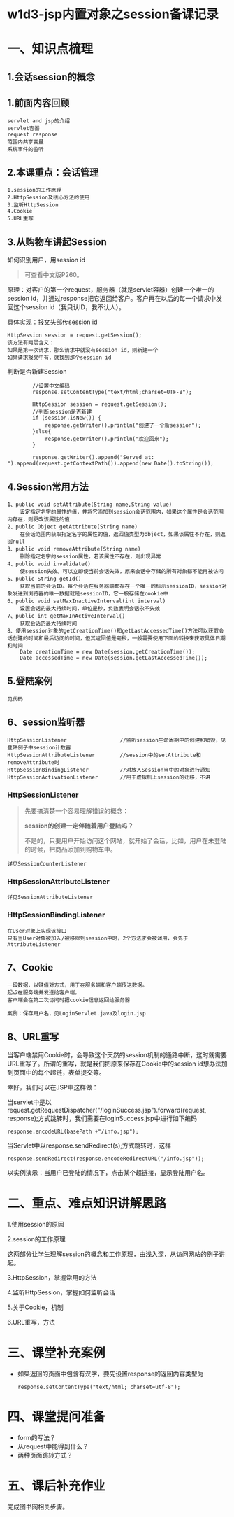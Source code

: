 

# w1d3-jsp内置对象之session备课记录

# 一、知识点梳理

## 1.会话session的概念

## 1.前面内容回顾

```
servlet and jsp的介绍
servlet容器
request response
范围内共享变量
系统事件的监听
```

## 2.本课重点：会话管理

```
1.session的工作原理
2.HttpSession及核心方法的使用
3.监听HttpSession
4.Cookie
5.URL重写
```

## 3.从购物车讲起Session

如何识别用户，用session id

> 可查看中文版P260。

原理：对客户的第一个request，服务器（就是servlet容器）创建一个唯一的 session id，并通过response把它返回给客户。客户再在以后的每一个请求中发回这个session id（我只认ID，我不认人）。

具体实现：报文头部传session id

```
HttpSession session = request.getSession();
该方法有两层含义：
如果是第一次请求，那么请求中就没有session id，则新建一个
如果请求报文中有，就找到那个session id
```

判断是否新建Session

```
		//设置中文编码
		response.setContentType("text/html;charset=UTF-8");
		
		HttpSession session = request.getSession();
		//判断session是否新建
		if (session.isNew()) {
			response.getWriter().println("创建了一个新session");
		}else{
			response.getWriter().println("欢迎回来");
		}
		
		response.getWriter().append("Served at: ").append(request.getContextPath()).append(new Date().toString());
```

## 4.Session常用方法

```
1、public void setAttribute(String name,String value)
    设定指定名字的属性的值，并将它添加到session会话范围内，如果这个属性是会话范围内存在，则更改该属性的值
2、public Object getAttribute(String name)
	在会话范围内获取指定名字的属性的值，返回值类型为object，如果该属性不存在，则返回null
3、public void removeAttribute(String name)
	删除指定名字的session属性，若该属性不存在，则出现异常
4、public void invalidate()
	使session失效。可以立即使当前会话失效，原来会话中存储的所有对象都不能再被访问
5、public String getId()
	获取当前的会话ID。每个会话在服务器端都存在一个唯一的标示sessionID，session对象发送到浏览器的唯一数据就是sessionID，它一般存储在cookie中
6、public void setMaxInactiveInterval(int interval)
	设置会话的最大持续时间，单位是秒，负数表明会话永不失效
7、public int getMaxInActiveInterval()
	获取会话的最大持续时间
8、使用session对象的getCreationTime()和getLastAccessedTime()方法可以获取会话创建的时间和最后访问的时间，但其返回值是毫秒，一般需要使用下面的转换来获取具体日期和时间
    Date creationTime = new Date(session.getCreationTime());  
    Date accessedTime = new Date(session.getLastAccessedTime());  
```

## 5.登陆案例

```
见代码
```

## 6、session监听器

```
HttpSessionListener					//监听session生命周期中的创建和销毁，见登陆例子中session计数器
HttpSessionAttributeListener		//session中的setAttribute和removeAttribute时
HttpSessionBindingListener			//对放入Session当中的对象进行通知
HttpSessionActivationListener		//用于虚拟机上session的迁移，不讲
```

### HttpSessionListener

> 先要搞清楚一个容易理解错误的概念：
>
> **session的创建一定伴随着用户登陆吗？**
>
> 不是的，只要用户开始访问这个网站，就开始了会话，比如，用户在未登陆的时候，把商品添加到购物车中。

```
详见SessionCounterListener
```

### HttpSessionAttributeListener

```
详见SessionAttributeListener
```

### HttpSessionBindingListener

```
在User对象上实现该接口
只有当User对象被加入/被移除到session中时，2个方法才会被调用，会先于AttributeListener
```

## 7、Cookie

```
一段数据，以键值对方式，用于在服务端和客户端传送数据。
起点在服务端并发送给客户端，
客户端会在第二次访问时把cookie信息返回给服务器

案例：保存用户名，见LoginServlet.java及login.jsp
```

## 8、URL重写

当客户端禁用Cookie时，会导致这个天然的session机制的通路中断，这时就需要URL重写了。所谓的重写，就是我们把原来保存在Cookie中的session id想办法加到页面中的每个超链，表单提交等。

幸好，我们可以在JSP中这样做：

当servlet中是以request.getRequestDispatcher("/loginSuccess.jsp").forward(request, response);方式跳转时，我们需要在loginSuccess.jsp中进行如下编码

```
response.encodeURL(basePath +"/info.jsp");
```

当Servlet中以response.sendRedirect(s);方式跳转时，这样

```
response.sendRedirect(response.encodeRedirectURL("/info.jsp"));
```

以实例演示：当用户已登陆的情况下，点击某个超链接，显示登陆用户名。

# 二、重点、难点知识讲解思路

1.使用session的原因

2.session的工作原理

这两部分让学生理解session的概念和工作原理，由浅入深，从访问网站的例子讲起。

3.HttpSession，掌握常用的方法

4.监听HttpSession，掌握如何监听会话

5.关于Cookie，机制

6.URL重写，方法

# 三、课堂补充案例

- 如果返回的页面中包含有汉字，要先设置response的返回内容类型为

  ```
  response.setContentType("text/html; charset=utf-8"); 
  ```


# 四、课堂提问准备

-  form的写法？
-  从request中能得到什么？
-  两种页面跳转方式？


# 五、课后补充作业

完成图书网相关步骤。